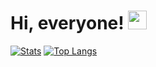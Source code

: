 

<!--
**ibnuprtma/ibnuprtma** is a ✨ _special_ ✨ repository because its `README.md` (this file) appears on your GitHub profile.
<img align="center" src="https://github-readme-stats.vercel.app/api/top-langs/?username=ibnuprtma&hide=blade,html&theme=tokyonight" />
-->

# Hi, everyone! <img src="https://raw.githubusercontent.com/MartinHeinz/MartinHeinz/master/wave.gif" width="30px">
<!--
**ibnuprtma/ibnuprtma** is a ✨ _special_ ✨ repository because its `README.md` (this file) appears on your GitHub profile.

Here are some ideas to get you started:
- 🔭 I’m currently working on smartaircraft
- 🌱 I’m currently learning laravel
- 👯 I’m looking to collaborate on ...
- 🤔 I’m looking for help with ...
- 💬 Ask me about ...
- 📫 How to reach me: ...
- 😄 Pronouns: ...
- ⚡ Fun fact: ...
-->

[![Stats](https://github-readme-stats.vercel.app/api?username=ibnuprtma&theme=tokyonight&show_icons=true&line_height=27)](https://github.com/ibnuprtma/ibnuprtma)
[![Top Langs](https://github-readme-stats.vercel.app/api/top-langs/?username=ibnuprtma&hide=css,blade,html&theme=tokyonight)](https://github.com/ibnuprtma/ibnuprtma)
<!-- Icons -->

[1.2]: http://i.imgur.com/wWzX9uB.png (twitter icon without padding)

<!-- Links to your social media accounts -->

[1]: https://twitter.com/ibnuprtma


